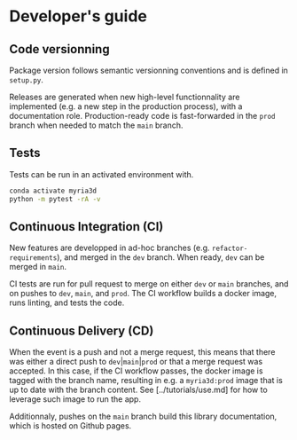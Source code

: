# Developer's guide

## Code versionning

Package version follows semantic versionning conventions and is defined in `setup.py`. 

Releases are generated when new high-level functionnality are implemented (e.g. a new step in the production process), with a documentation role. Production-ready code is fast-forwarded in the `prod` branch when needed to match the `main` branch.

## Tests

Tests can be run in an activated environment with.

```bash
conda activate myria3d
python -m pytest -rA -v
```

## Continuous Integration (CI)

New features are developped in ad-hoc branches (e.g. `refactor-requirements`), and merged in the `dev` branch. When ready, `dev` can be merged in `main`.

CI tests are run for pull request to merge on either `dev` or `main` branches, and on pushes to `dev`, `main`, and `prod`. The CI workflow builds a docker image, runs linting, and tests the code.

## Continuous Delivery (CD)

When the event is a push and not a merge request, this means that there was either a direct push to `dev`|`main`|`prod` or that a merge request was accepted. In this case, if the CI workflow passes, the docker image is tagged with the branch name, resulting in e.g. a `myria3d:prod` image that is up to date with the branch content. See [../tutorials/use.md] for how to leverage such image to run the app.

Additionnaly, pushes on the `main` branch build this library documentation, which is hosted on Github pages.



